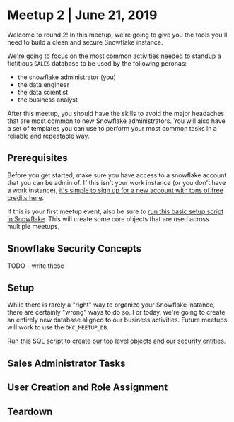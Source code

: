 # Meetup 2 | June 21, 2019
Welcome to round 2! In this meetup, we're going to give you the tools you'll need to build a clean and secure Snowflake instance.

We're going to focus on the most common activities needed to standup a fictitious `SALES` database to be used by the following peronas:
- the snowflake administrator (you)
- the data engineer
- the data scientist
- the business analyst

After this meetup, you should have the skills to avoid the major headaches that are most common to new Snowflake administrators. You will also have a set of templates you can use to perform your most common tasks in a reliable and repeatable way.

## Prerequisites
Before you get started, make sure you have access to a snowflake account that you can be admin of. If this isn't your work instance (or you don't have a work instance), [it's simple to sign up for a new account with tons of free credits here](https://trial.snowflake.com/).

If this is your first meetup event, also be sure to [run this basic setup script in Snowflake](../../meetupEnvironmentSetup.sql). This will create some core objects that are used across multiple meetups.

## Snowflake Security Concepts
TODO - write these

## Setup
While there is rarely a "right" way to organize your Snowflake instance, there are certainly "wrong" ways to do so. For today, we're going to create an entirely new database aligned to our business activities. Future meetups will work to use the `OKC_MEETUP_DB`.

[Run this SQL script to create our top level objects and our security entities.](./sql/salesSetup.sql)

## Sales Administrator Tasks


## User Creation and Role Assignment


## Teardown